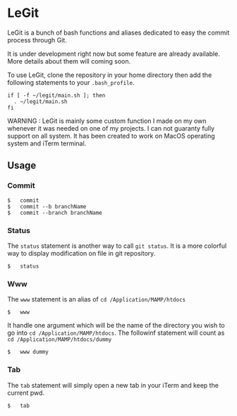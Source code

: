 LeGit
=====


LeGit is a bunch of bash functions and aliases dedicated to easy the commit process through Git.

It is under development right now but some feature are already available.
More details about them will coming soon.

To use LeGit, clone the repository in your home directory then add the following statements to your `.bash_profile`.

``` 
if [ -f ~/legit/main.sh ]; then
  . ~/legit/main.sh
fi
```

WARNING : LeGit is mainly some custom function I made on my own whenever it was needed on one of my projects. I can not guaranty fully support on all system. 
It has been created to work on MacOS operating system and iTerm terminal.


Usage
----

### Commit

```
$	commit 
$	commit --b branchName
$	commit --branch branchName
```


### Status

The `status` statement is another way to call `git status`. It is a more colorful way to display modification on file in git repository.

```
$	status
```

### Www

The `www` statement is an alias of `cd /Application/MAMP/htdocs`

``` 
$	www
```
It handle one argument which will be the name of the directory you wish to go into `cd /Application/MAMP/htdocs`.
The followinf statement will count as  `cd /Application/MAMP/htdocs/dummy`

``` 
$	www dummy
```

### Tab

The `tab` statement will simply open a new tab in your iTerm and keep the current pwd.

``` 
$	tab
```
